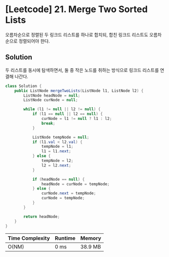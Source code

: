 # [Leetcode] 21. Merge Two Sorted Lists

오름차순으로 정렬된 두 링크드 리스트를 하나로 합치되, 합친 링크드 리스트도 오름차순으로 정렬되어야 한다.

## Solution

두 리스트를 동시에 탐색하면서, 둘 중 작은 노드를 취하는 방식으로 링크드 리스트를 연결해 나간다.

```java
class Solution {
    public ListNode mergeTwoLists(ListNode l1, ListNode l2) {
        ListNode headNode = null;
        ListNode curNode = null;

        while (l1 != null || l2 != null) {
            if (l1 == null || l2 == null) {
                curNode = l1 != null ? l1 : l2;
                break;
            }

            ListNode tempNode = null;
            if (l1.val < l2.val) {
                tempNode = l1;
                l1 = l1.next;
            } else {
                tempNode = l2;
                l2 = l2.next;
            }

            if (headNode == null) {
                headNode = curNode = tempNode;
            } else {
                curNode.next = tempNode;
                curNode = tempNode;
            }
        }

        return headNode;
    }
}
```

| Time Complexity | Runtime | Memory |
|-----------------|---------|--------|
| O(NM) | 0 ms | 38.9 MB |
